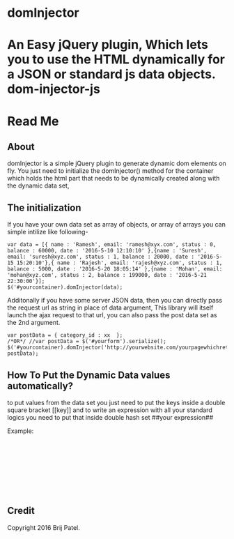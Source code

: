 # domInjector
An Easy jQuery plugin, Which lets you to use the HTML dynamically for a JSON or standard js data objects. 
dom-injector-js
=====================
Read Me
=====================
## About
domInjector is a simple jQuery plugin to generate dynamic dom elements on fly. You just need to initialize 
the domInjector() method for the container which holds the html part that needs to be dynamically created along with
the dynamic data set, 

## The initialization

If you have your own data set as array of objects, or array of arrays you can simple intilize like following-

	var data = [{ name : 'Ramesh', email: 'ramesh@xyx.com', status : 0, balance : 60000, date : '2016-5-10 12:10:10' },{name : 'Suresh', email: 'suresh@xyz.com', status : 1, balance : 20000, date : '2016-5-15 15:20:10'},{ name : 'Rajesh', email: 'rajesh@xyz.com', status : 1, balance : 5000, date : '2016-5-20 18:05:14' },{name : 'Mohan', email: 'mohan@xyz.com', status : 2, balance : 199000, date : '2016-5-21 22:30:00'}];
	$('#yourcontainer).domInjector(data);

Additonally if you have some server JSON data, then you can directly pass the request url as string in place of 
data argument, This library will itself launch the ajax request to that url, you can also pass the post data set as 
the 2nd argument.

	var postData = { category_id : xx  };
	/*OR*/ //var postData = $('#yourform').serialize(); 
	$('#yourcontainer).domInjector('http://yourwebsite.com/yourpagewhichreturnsjsonstring', postData);


## How To Put the Dynamic Data values automatically?

to put values from the data set you just need to put the keys inside a double square bracket [[key]]
and to write an expression with all your standard logics you need to put that inside double hash set ##your expression##

Example: 

<div id="yourcontainer" style="visibility: hidden;">
	<div style="float: left; width:19%;">[[name]]</div>
	<div style="float: left; width:19%;">[[email]]</div>
	<div style="float: left; width:19%;">##([[status]] == '1')?'Active':(([[status]] == '0')?'Not Verified':'Suspended')##</div>
	<div style="float: left; width:19%;">##showDate('[[date]]')##</div>
	<div style="float: left; width:19%;">Rs. [[balance]]/- ##(minBalance > [[balance]])?'Low Balance':''##</div>
	<div style="clear: both;"></div>
</div>



## Credit

Copyright 2016 Brij Patel.
